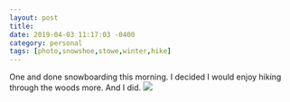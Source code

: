```yaml
---
layout: post
title: 
date: 2019-04-03 11:17:03 -0400
category: personal
tags: [photo,snowshoe,stowe,winter,hike]
---
```


One and done snowboarding this morning. I decided I would enjoy hiking through the woods more. And I did. [![](https://thecave-com.s3.amazonaws.com/Photo-2019-04-03-11-08-B5vOkmYb05GZBMWcO8jX.JPG)](https://thecave-com.s3.amazonaws.com/Photo-2019-04-03-11-08-B5vOkmYb05GZBMWcO8jX.JPG)

